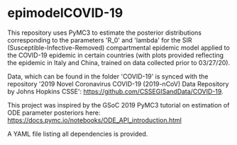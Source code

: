 # epimodelCOVID-19

This repository uses PyMC3 to estimate the posterior distributions corresponding to the parameters 'R_0' and 'lambda' for the SIR (Susceptible-Infective-Removed) compartmental epidemic model applied to the COVID-19 epidemic in certain countries (with plots provided reflecting the epidemic in Italy and China, trained on data collected prior to 03/27/20).

Data, which can be found in the folder 'COVID-19' is synced with the repository '2019 Novel Coronavirus COVID-19 (2019-nCoV) Data Repository by Johns Hopkins CSSE': https://github.com/CSSEGISandData/COVID-19.

This project was inspired by the GSoC 2019 PyMC3 tutorial on estimation of ODE parameter posteriors here:  https://docs.pymc.io/notebooks/ODE_API_introduction.html

A YAML file listing all dependencies is provided.

